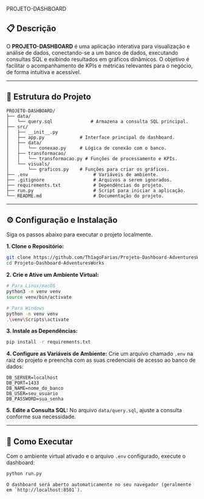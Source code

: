  PROJETO-DASHBOARD

## 📋 Descrição

O **PROJETO-DASHBOARD** é uma aplicação interativa para visualização e análise de dados, conectando-se a um banco de dados, executando consultas SQL e exibindo resultados em gráficos dinâmicos. O objetivo é facilitar o acompanhamento de KPIs e métricas relevantes para o negócio, de forma intuitiva e acessível.

---


## 📁 Estrutura do Projeto

```
PROJETO-DASHBOARD/
├── data/
│   └── query.sql              # Armazena a consulta SQL principal.
├── src/
│   ├── __init__.py
│   ├── app.py             # Interface principal do dashboard.
│   ├── data/
│   │   └── conexao.py     # Lógica de conexão com o banco.
│   ├── transformacao/
│   │   └── transformacao.py # Funções de processamento e KPIs.
│   └── visuals/
│       └── graficos.py    # Funções para criar os gráficos.
├── .env                        # Variáveis de ambiente.
├── .gitignore                  # Arquivos a serem ignorados.
├── requirements.txt            # Dependências do projeto.
├── run.py                      # Script para iniciar a aplicação.
└── README.md                   # Documentação do projeto.

```

---

## ⚙️ Configuração e Instalação

Siga os passos abaixo para executar o projeto localmente.

**1. Clone o Repositório:**
```bash
git clone https://github.com/Th1agoFarias/Projeto-Dashboard-AdventuresWorks.git
cd Projeto-Dashboard-AdventuresWorks
```

**2. Crie e Ative um Ambiente Virtual:**
```bash
# Para Linux/macOS
python3 -m venv venv
source venv/bin/activate

# Para Windows
python -m venv venv
.\venv\Scripts\activate
```

**3. Instale as Dependências:**
```bash
pip install -r requirements.txt
```

**4. Configure as Variáveis de Ambiente:**
Crie um arquivo chamado `.env` na raiz do projeto e preencha com as suas credenciais de acesso ao banco de dados:
```
DB_SERVER=localhost
DB_PORT=1433
DB_NAME=nome_do_banco
DB_USER=seu_usuario
DB_PASSWORD=sua_senha
```

**5. Edite a Consulta SQL:**
No arquivo `data/query.sql`, ajuste a consulta conforme sua necessidade.

---

## 🚀 Como Executar

Com o ambiente virtual ativado e o arquivo `.env` configurado, execute o dashboard:

```bash
python run.py
```

```
O dashboard será aberto automaticamente no seu navegador (geralmente em `http://localhost:8501`).


